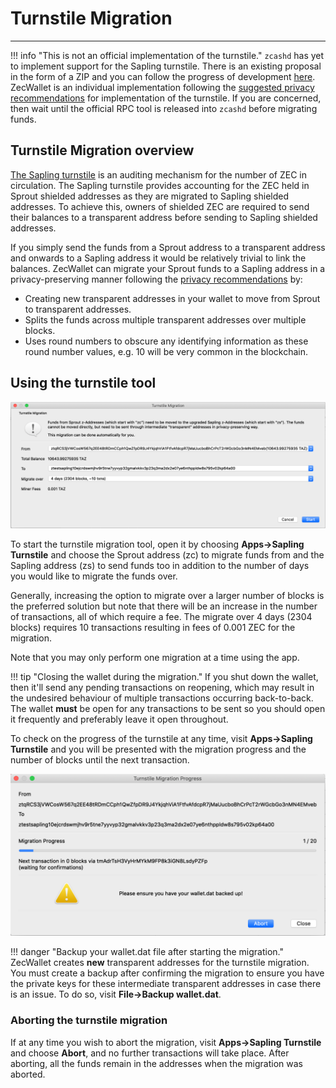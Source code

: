 # Turnstile Migration

---

!!! info "This is not an official implementation of the turnstile."
    `zcashd` has yet to implement support for the Sapling turnstile. There is an existing proposal in the form of a ZIP and you can follow the progress of development [here](https://github.com/zcash/zips/pull/197). ZecWallet is an individual implementation following the [suggested privacy recommendations](https://zcash.readthedocs.io/en/latest/rtd_pages/sapling_turnstile.html#privacy-recommendations) for implementation of the turnstile. If you are concerned, then wait until the official RPC tool is released into `zcashd` before migrating funds.


## Turnstile Migration overview

[The Sapling turnstile](https://zcash.readthedocs.io/en/latest/rtd_pages/sapling_turnstile.html) is an auditing mechanism for the number of ZEC in circulation. The Sapling turnstile provides accounting for the ZEC held in Sprout shielded addresses as they are migrated to Sapling shielded addresses. To achieve this, owners of shielded ZEC are required to send their balances to a transparent address before sending to Sapling shielded addresses.

If you simply send the funds from a Sprout address to a transparent address and onwards to a Sapling address it would be relatively trivial to link the balances. ZecWallet can migrate your Sprout funds to a Sapling address in a privacy-preserving manner following the [privacy recommendations](https://zcash.readthedocs.io/en/latest/rtd_pages/sapling_turnstile.html#privacy-recommendations) by:

* Creating new transparent addresses in your wallet to move from Sprout to transparent addresses.
* Splits the funds across multiple transparent addresses over multiple blocks.
* Uses round numbers to obscure any identifying information as these round number values, e.g. 10 will be very common in the blockchain.

## Using the turnstile tool

![Turnstile migration](images/turnstile-start.png)

To start the turnstile migration tool, open it by choosing **Apps->Sapling Turnstile** and choose the Sprout address (zc) to migrate funds from and the Sapling address (zs) to send funds too in addition to the number of days you would like to migrate the funds over.

Generally, increasing the option to migrate over a larger number of blocks is the preferred solution but note that there will be an increase in the number of transactions, all of which require a fee. The migrate over 4 days (2304 blocks) requires 10 transactions resulting in fees of 0.001 ZEC for the migration.

Note that you may only perform one migration at a time using the app.

!!! tip "Closing the wallet during the migration."
    If you shut down the wallet, then it'll send any pending transactions on reopening, which may result in the undesired behaviour of multiple transactions occurring back-to-back. The wallet **must** be open for any transactions to be sent so you should open it frequently and preferably leave it open throughout.

To check on the progress of the turnstile at any time, visit **Apps->Sapling Turnstile** and you will be presented with the migration progress and the number of blocks until the next transaction.

![Turnstile progress](images/turnstile-progress.png)

!!! danger "Backup your wallet.dat file after starting the migration."
    ZecWallet creates **new** transparent addresses for the turnstile migration. You must create a backup after confirming the migration to ensure you have the private keys for these intermediate transparent addresses in case there is an issue. To do so, visit **File->Backup wallet.dat**.

### Aborting the turnstile migration

If at any time you wish to abort the migration, visit **Apps->Sapling Turnstile** and choose **Abort**, and no further transactions will take place. After aborting, all the funds remain in the addresses when the migration was aborted.
